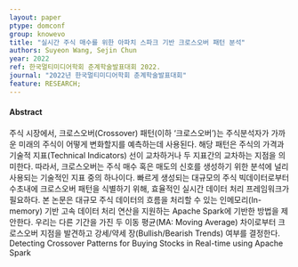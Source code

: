 ```yaml
---
layout: paper
ptype: domconf
group: knowevo
title: "실시간 주식 매수를 위한 아파치 스파크 기반 크로스오버 패턴 분석"
authors: Suyeon Wang, Sejin Chun 
year: 2022
ref: 한국멀티미디어학회 춘계학술발표대회 2022.
journal: "2022년 한국멀티미디어학회 춘계학술발표대회"
feature: RESEARCH;
---
```


<h4><span class="badge badge-info">Abstract</span></h4>
주식 시장에서, 크로스오버(Crossover) 패턴(이하 ‘크로스오버’)는 주식분석자가 가까운 미래의 주식이 어떻게 변화할지를 예측하는데 사용된다. 해당 패턴은 주식의 가격과 기술적 지표(Technical Indicators) 선이 교차하거나 두 지표간의 교차하는 지점을 의미한다. 따라서, 크로스오버는 주식 매수 혹은 매도의 신호를 생성하기 위한 분석에 널리 사용되는 기술적인 지표 중의 하나이다.
빠르게 생성되는 대규모의 주식 빅데이터로부터 수초내에 크로스오버 패턴을 식별하기 위해, 효율적인 실시간 데이터 처리 프레임워크가 필요하다. 본 논문은 대규모 주식 데이터의 흐름을 처리할 수 있는 인메모리(In-memory) 기반 고속 데이터 처리 연산을 지원하는 Apache Spark에 기반한 방법을 제안한다. 우리는 다른 기간을 가진 두 이동 평균(MA: Moving Average) 차이로부터 크로스오버 지점을 발견하고 강세/약세 장(Bullish/Bearish Trends) 여부를 결정한다.

<div class="alert alert-warning" role="alert">
   Detecting Crossover Patterns for Buying Stocks in Real-time using Apache Spark
</div>